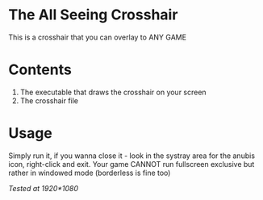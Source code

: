 # The All Seeing Crosshair
This is a crosshair that you can overlay to ANY GAME

# Contents
1. The executable that draws the crosshair on your screen
2. The crosshair file

# Usage
Simply run it, if you wanna close it - look in the systray area for the anubis icon, right-click and exit.
Your game CANNOT run fullscreen exclusive but rather in windowed mode (borderless is fine too)

*Tested at 1920\*1080*
